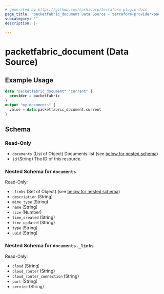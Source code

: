 ```yaml
---
# generated by https://github.com/hashicorp/terraform-plugin-docs
page_title: "packetfabric_document Data Source - terraform-provider-packetfabric"
subcategory: ""
description: |-
  
---
```


# packetfabric_document (Data Source)



## Example Usage

```terraform
data "packetfabric_document" "current" {
  provider = packetfabric
}
output "my-documents" {
  value = data.packetfabric_document.current
}
```

<!-- schema generated by tfplugindocs -->
## Schema

### Read-Only

- `documents` (List of Object) Documents list (see [below for nested schema](#nestedatt--documents))
- `id` (String) The ID of this resource.

<a id="nestedatt--documents"></a>
### Nested Schema for `documents`

Read-Only:

- `_links` (Set of Object) (see [below for nested schema](#nestedobjatt--documents--_links))
- `description` (String)
- `mime_type` (String)
- `name` (String)
- `size` (Number)
- `time_created` (String)
- `time_updated` (String)
- `type` (String)
- `uuid` (String)

<a id="nestedobjatt--documents--_links"></a>
### Nested Schema for `documents._links`

Read-Only:

- `cloud` (String)
- `cloud_router` (String)
- `cloud_router_connection` (String)
- `port` (String)
- `service` (String)



